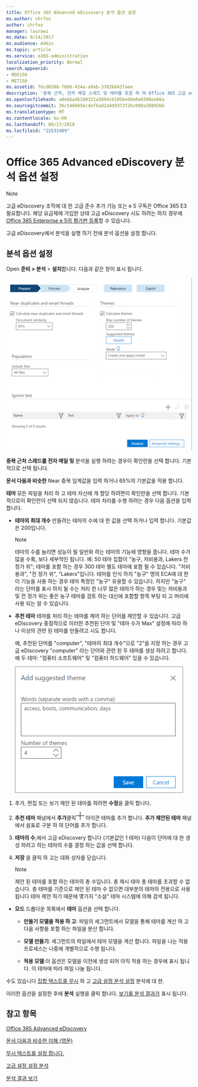 ```yaml
---
title: Office 365 Advanced eDiscovery 분석 옵션 설정
ms.author: chrfox
author: chrfox
manager: laurawi
ms.date: 9/14/2017
ms.audience: Admin
ms.topic: article
ms.service: o365-administration
localization_priority: Normal
search.appverid:
- MOE150
- MET150
ms.assetid: f6cd6588-f6b6-424a-a9ab-3782b842faee
description: '중복 근처, 전자 메일 스레드 및 테마를 포함 하 여 Office 365 고급 ediscovery에서 분석 프로세스에 대 한 옵션을 설정 하는 단계를 검토 합니다.  '
ms.openlocfilehash: a0ebbadb180321a3094cb1056ed8e0e6500ee66a
ms.sourcegitcommit: 36c5466056cdef6ad2a8d9372f2bc009a30892bb
ms.translationtype: MT
ms.contentlocale: ko-KR
ms.lasthandoff: 08/27/2018
ms.locfileid: "22533489"
---
```

# <a name="set-analyze-options-in-office-365-advanced-ediscovery"></a>Office 365 Advanced eDiscovery 분석 옵션 설정

> [!NOTE]
> 고급 eDiscovery 조직에 대 한 고급 준수 추가 기능 또는 e 5 구독은 Office 365 E3 필요합니다. 해당 요금제에 가입한 상태 고급 eDiscovery 시도 하려는 하지 경우에 [Office 365 Enterprise e 5의 평가판 등록](https://go.microsoft.com/fwlink/p/?LinkID=698279)할 수 있습니다. 
  
고급 eDiscovery에서 분석을 실행 하기 전에 분석 옵션을 설정 합니다.
  
## <a name="set-analyze-options"></a>분석 옵션 설정

Open **준비 \> 분석** \> **설치**합니다. 다음과 같은 창이 표시 됩니다.
  
![세트 옵션 분석](media/c3ec7a92-8484-4812-b98c-aa3eb740e5b7.png)
  
 **중복 근처 스레드를 전자 메일 및** 분석을 실행 하려는 경우이 확인란을 선택 합니다. 기본적으로 선택 됩니다. 
  
 **문서 다음과 비슷한** Near 중복 임계값을 입력 하거나 65%의 기본값을 적용 합니다. 
  
 **테마** 모든 파일을 처리 하 고 테마 자신에 게 할당 하려면이 확인란을 선택 합니다. 기본적으로이 확인란이 선택 되지 않습니다. 테마 처리를 수행 하려는 경우 다음 옵션을 입력 합니다.
  
- **테마의 최대 개수** 만들려는 테마의 수에 대 한 값을 선택 하거나 입력 합니다. 기본값은 200입니다. 
    
    > [!NOTE]
    > 테마의 수를 늘리면 성능이 될 일반화 하는 테마의 기능에 영향을 줍니다. 테마 수가 많을 수록, 보다 세부적인 됩니다. 예: 50 테마 집합이 "농구, 저비용과, Lakers 전 정가 위"; 테마를 포함 하는 경우 300 테마 별도 테마에 포함 될 수 있습니다. "저비용과", "전 정가 위", "Lakers"입니다. 테마를 인식 하지 "농구" 명의 ECA에 대 한이 기능을 사용 하는 경우 테마 특정인 "농구" 유용할 수 있습니다. 하지만 "농구" 라는 단어를 표시 하지 될 수는 처리 한 너무 많은 테마가 하는 경우 및는 저비용과 및 전 정가 위는 좋은 농구 테마를 검토 하는 대신에 포함할 항목 부팅 되 고 머리에 사용 되는 알 수 있습니다. 
  
- **추천 테마** 테마를 처리 하는 테마를 제어 하는 단어를 제안할 수 있습니다. 고급 eDiscovery 중점적으로 이러한 추천된 단어 및 "테마 수가 Max" 설정에 따라 하나 이상의 관련 된 테마를 만들려고 시도 합니다. 
    
    예, 추천된 단어를 "computer", "테마의 최대 개수"으로 "2"을 지정 하는 경우 고급 eDiscovery "computer" 라는 단어와 관련 된 두 테마를 생성 하려고 합니다. 예 두 테마: "컴퓨터 소프트웨어" 및 "컴퓨터 하드웨어" 있을 수 있습니다. 
    
    ![추천된 테마 추가](media/06e9ffd3-a76c-423b-b450-9e465eb9a02f.png)
  
1. 추가, 편집 또는 보기 제안 된 테마를 하려면 **수정**을 클릭 합니다.
    
2. **추천 테마** 패널에서 **추가**클릭![추가 아이콘](media/c2dd8b3a-5a22-412c-a7fa-143f5b2b5612.png) 아이콘 테마를 추가 합니다. **추가 제안된 테마** 패널에서 쉼표로 구분 하 여 단어를 추가 합니다. 
    
3. **테마의 수**,에서 고급 eDiscovery 합니다 (기본값인 1 테마) 다음이 단어에 대 한 생성 하려고 하는 테마의 수를 결정 하는 값을 선택 합니다.
    
4. **저장** 을 클릭 하 고는 대화 상자를 닫습니다. 
    
    > [!NOTE]
    > 제안 된 테마를 포함 하는 테마의 총 수입니다. 총 제시 테마 총 테마를 초과할 수 없습니다. 총 테마를 기준으로 제안 된 테마 수 없으면 대부분의 테마의 전용으로 사용 됩니다 테마 제안 하기 때문에 몇가지 "소설" 테마 시스템에 의해 검색 됩니다. 
  
- **모드** 드롭다운 목록에서 **테마** 옵션을 선택 합니다. 
    
  - **만들기 모델을 적용 하 고**: 파일의 세그먼트에서 모델을 통해 테마를 계산 하 고 다음 사항을 포함 하는 파일을 분산 합니다.
    
  - **모델 만들기**: 세그먼트의 파일에서 테마 모델을 계산 합니다. 파일을 나눈 적용 프로세스는 나중에 개별적으로 수행 됩니다.
    
  - **적용 모델**:이 옵션은 모델을 이전에 생성 되어 아직 적용 하는 경우에 표시 됩니다. 이 테마에 따라 파일 나눌 됩니다.
    
수도 있습니다 [집합 텍스트를 무시](set-ignore-text-in-advanced-ediscovery.md) 하 고 [고급 설정 분석 설정](set-analyze-advanced-settings-in-advanced-ediscovery.md) 분석에 대 한. 
  
이러한 옵션을 설정한 후에 **분석** 실행을 클릭 합니다. [보기를 분석 결과가](view-analyze-results-in-advanced-ediscovery.md) 표시 됩니다. 
  
## <a name="see-also"></a>참고 항목

[Office 365 Advanced eDiscovery](office-365-advanced-ediscovery.md)
  
[문서 다음과 비슷한 이해 (영문)](understand-document-similarity-in-advanced-ediscovery.md)
  
[무시 텍스트를 설정 합니다.](set-ignore-text-in-advanced-ediscovery.md)
  
[고급 설정 설정 분석](set-analyze-advanced-settings-in-advanced-ediscovery.md)
  
[분석 결과 보기](view-analyze-results-in-advanced-ediscovery.md)


